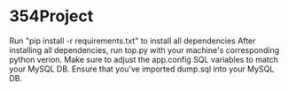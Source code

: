 # 354Project

Run "pip install -r requirements.txt" to install all dependencies
After installing all dependencies, run top.py with your machine's corresponding python verion.
Make sure to adjust the app.config SQL variables to match your MySQL DB.
Ensure that you've imported dump.sql into your MySQL DB.